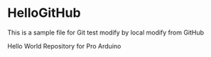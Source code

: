 HelloGitHub
===========
This is a sample file for Git test
modify by local
modify from GitHub

Hello World Repository for Pro Arduino
